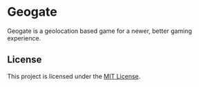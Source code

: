 # Geogate

Geogate is a geolocation based game for a newer, better gaming experience.

## License

This project is licensed under the [MIT License](LICENSE).
